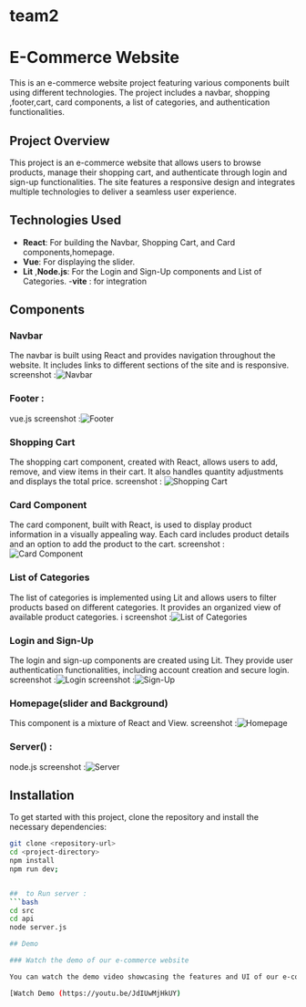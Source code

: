 # team2
# E-Commerce Website

This is an e-commerce website project featuring various components built using different technologies. The project includes a navbar, shopping ,footer,cart, card components, a list of categories, and authentication functionalities.

## Project Overview

This project is an e-commerce website that allows users to browse products, manage their shopping cart, and authenticate through login and sign-up functionalities. The site features a responsive design and integrates multiple technologies to deliver a seamless user experience.

## Technologies Used

- **React**: For building the Navbar, Shopping Cart, and Card components,homepage.
- **Vue**: For displaying the slider.
- **Lit** ,**Node.js**: For the Login and Sign-Up components and List of Categories.
-**vite** : for integration

## Components

### Navbar 

The navbar is built using React and provides navigation throughout the website. It includes links to different sections of the site and is responsive.
screenshot :![Navbar](images/navbar-screenshot.png)

### Footer : 
vue.js
screenshot :![Footer](images/footer-screenshot.png)



### Shopping Cart 


The shopping cart component, created with React, allows users to add, remove, and view items in their cart. It also handles quantity adjustments and displays the total price.
screenshot : ![Shopping Cart](images/shopping-cart-screenshot.png)

### Card Component

The card component, built with React, is used to display product information in a visually appealing way. Each card includes product details and an option to add the product to the cart.
screenshot :![Card Component](images/card-component-screenshot.png)


### List of Categories

The list of categories is implemented using Lit and allows users to filter products based on different categories. It provides an organized view of available product categories.
i
screenshot :![List of Categories](images/list-of-categories-screenshot.png)

### Login and Sign-Up

The login and sign-up components are created using Lit. They provide user authentication functionalities, including account creation and secure login.
screenshot :![Login ](images/login-screenshot.png)
screenshot :![ Sign-Up](images/signup-screenshot.png)

### Homepage(slider and Background) 
This component is a mixture of React and View.
screenshot :![ Homepage](images/Homepage.png)



### Server() :
node.js
screenshot :![ Server](images/server-screenshot.png)

## Installation

To get started with this project, clone the repository and install the necessary dependencies:
```bash
git clone <repository-url>
cd <project-directory>
npm install
npm run dev;


##  to Run server : 
```bash
cd src
cd api
node server.js

## Demo

### Watch the demo of our e-commerce website

You can watch the demo video showcasing the features and UI of our e-commerce website by clicking the link below:

[Watch Demo (https://youtu.be/JdIUwMjHkUY)